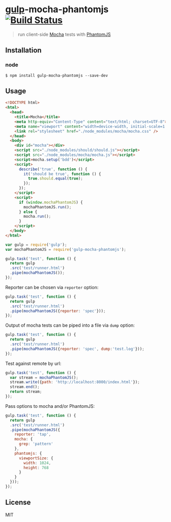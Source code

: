 # [gulp](https://github.com/wearefractal/gulp)-mocha-phantomjs [![Build Status](https://travis-ci.org/mrhooray/gulp-mocha-phantomjs.svg?branch=master)](https://travis-ci.org/mrhooray/gulp-mocha-phantomjs)
> run client-side [Mocha](https://github.com/visionmedia/mocha) tests with [PhantomJS](https://github.com/ariya/phantomjs)

## Installation
### node
```shell
$ npm install gulp-mocha-phantomjs --save-dev
```

## Usage
```html
<!DOCTYPE html>
<html>
  <head>
    <title>Mocha</title>
    <meta http-equiv="Content-Type" content="text/html; charset=UTF-8">
    <meta name="viewport" content="width=device-width, initial-scale=1.0">
    <link rel="stylesheet" href="./node_modules/mocha/mocha.css" />
  </head>
  <body>
    <div id="mocha"></div>
    <script src="./node_modules/should/should.js"></script>
    <script src="./node_modules/mocha/mocha.js"></script>
    <script>mocha.setup('bdd')</script>
    <script>
      describe('true', function () {
        it('should be true', function () {
          true.should.equal(true);
        });
      });
    </script>
    <script>
      if (window.mochaPhantomJS) {
        mochaPhantomJS.run();
      } else {
        mocha.run();
      }
    </script>
  </body>
</html>
```

```javascript
var gulp = require('gulp');
var mochaPhantomJS = require('gulp-mocha-phantomjs');

gulp.task('test', function () {
  return gulp
  .src('test/runner.html')
  .pipe(mochaPhantomJS());
});
```

Reporter can be chosen via `reporter` option:

```javascript
gulp.task('test', function () {
  return gulp
  .src('test/runner.html')
  .pipe(mochaPhantomJS({reporter: 'spec'}));
});
```

Output of mocha tests can be piped into a file via `dump` option:

```javascript
gulp.task('test', function () {
  return gulp
  .src('test/runner.html')
  .pipe(mochaPhantomJS({reporter: 'spec', dump:'test.log'}));
});
```

Test against remote by url:

```javascript
gulp.task('test', function () {
  var stream = mochaPhantomJS();
  stream.write({path: 'http://localhost:8000/index.html'});
  stream.end();
  return stream;
});
```

Pass options to mocha and/or PhantomJS:

```javascript
gulp.task('test', function () {
  return gulp
  .src('test/runner.html')
  .pipe(mochaPhantomJS({
    reporter: 'tap',
    mocha: {
      grep: 'pattern'
    },
    phantomjs: {
      viewportSize: {
        width: 1024,
        height: 768
      }
    }
  }));
});
```

## License
MIT
